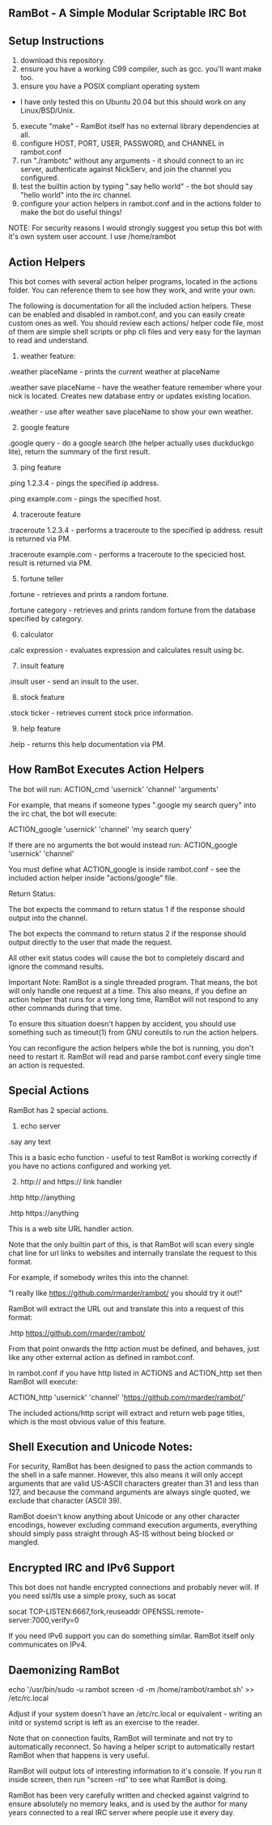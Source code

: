 RamBot - A Simple Modular Scriptable IRC Bot
----------------------------------------------

Setup Instructions
------------------
1) download this repository.
2) ensure you have a working C99 compiler, such as gcc. you'll want make too.
3) ensure you have a POSIX compliant operating system
 - I have only tested this on Ubuntu 20.04 but this should work on any Linux/BSD/Unix.
5) execute "make" - RamBot itself has no external library dependencies at all.
6) configure HOST, PORT, USER, PASSWORD, and CHANNEL in rambot.conf
7) run "./rambotc" without any arguments - it should connect to an irc server, authenticate against NickServ, and join the channel you configured.
8) test the builtin action by typing ".say hello world" - the bot should say "hello world" into the irc channel.
9) configure your action helpers in rambot.conf and in the actions folder to make the bot do useful things!

NOTE: For security reasons I would strongly suggest you setup this bot with it's own system user account. I use /home/rambot

Action Helpers
--------------
This bot comes with several action helper programs, located in the actions folder.
You can reference them to see how they work, and write your own.

The following is documentation for all the included action helpers.
These can be enabled and disabled in rambot.conf, and you can easily create custom ones as well.
You should review each actions/ helper code file, most of them are simple shell scripts or php cli files and very easy for the layman to read and understand.

1) weather feature:

.weather placeName - prints the current weather at placeName

.weather save placeName - have the weather feature remember where your nick is located. Creates new database entry or updates existing location.

.weather - use after weather save placeName to show your own weather.

2) google feature

.google query - do a google search (the helper actually uses duckduckgo lite), return the summary of the first result.

3) ping feature

.ping 1.2.3.4 - pings the specified ip address.

.ping example.com - pings the specified host.

4) traceroute feature

.traceroute 1.2.3.4 - performs a traceroute to the specified ip address. result is returned via PM.

.traceroute example.com - performs a traceroute to the specicied host. result is returned via PM.

5) fortune teller

.fortune - retrieves and prints a random fortune.

.fortune category - retrieves and prints random fortune from the database specified by category.

6) calculator

.calc expression - evaluates expression and calculates result using bc.

7) insult feature

.insult user - send an insult to the user.

8) stock feature

.stock ticker - retrieves current stock price information.

9) help feature

.help - returns this help documentation via PM.

How RamBot Executes Action Helpers
-------------------------
The bot will run: ACTION_cmd 'usernick' 'channel' 'arguments'

For example, that means if someone types ".google my search query" into the irc chat, the bot will execute:

ACTION_google 'usernick' 'channel' 'my search query'

If there are no arguments the bot would instead run: ACTION_google 'usernick' 'channel'

You must define what ACTION_google is inside rambot.conf - see the included action helper inside "actions/google" file.

Return Status:

The bot expects the command to return status 1 if the response should output into the channel.

The bot expects the command to return status 2 if the response should output directly to the user that made the request.

All other exit status codes will cause the bot to completely discard and ignore the command results.

Important Note:
RamBot is a single threaded program. That means, the bot will only handle one request at a time.
This also means, if you define an action helper that runs for a very long time, RamBot will not respond to any other commands during that time.

To ensure this situation doesn't happen by accident, you should use something such as timeout(1) from GNU coreutils to run the action helpers.

You can reconfigure the action helpers while the bot is running, you don't need to restart it. RamBot will read and parse rambot.conf every single time an action is requested.


Special Actions
--------------
RamBot has 2 special actions.

1) echo server

.say any text

This is a basic echo function - useful to test RamBot is working correctly if you have no actions configured and working yet.

2) http:// and https:// link handler

.http http://anything

.http https://anything

This is a web site URL handler action.

Note that the only builtin part of this, is that RamBot will scan every single chat line for url links to websites and internally translate the request to this format.

For example, if somebody writes this into the channel:

"I really like https://github.com/rmarder/rambot/ you should try it out!"

RamBot will extract the URL out and translate this into a request of this format:

.http https://github.com/rmarder/rambot/

From that point onwards the http action must be defined, and behaves, just like any other external action as defined in rambot.conf.

In rambot.conf if you have http listed in ACTIONS and ACTION_http set then RamBot will execute:

ACTION_http 'usernick' 'channel' 'https://github.com/rmarder/rambot/'

The included actions/http script will extract and return web page titles, which is the most obvious value of this feature.


Shell Execution and Unicode Notes:
-------
For security, RamBot has been designed to pass the action commands to the shell in a safe manner. However, this also means it will only accept arguments that are valid US-ASCII characters greater than 31 and less than 127, and because the command arguments are always single quoted, we exclude that character (ASCII 39).

RamBot doesn't know anything about Unicode or any other character encodings, however excluding command execution arguments, everything should simply pass straight through AS-IS without being blocked or mangled.

Encrypted IRC and IPv6 Support
----------------
This bot does not handle encrypted connections and probably never will.
If you need ssl/tls use a simple proxy, such as socat

socat TCP-LISTEN:6667,fork,reuseaddr OPENSSL:remote-server:7000,verify=0

If you need IPv6 support you can do something similar. RamBot itself only communicates on IPv4.

Daemonizing RamBot
--------------
echo '/usr/bin/sudo -u rambot screen -d -m /home/rambot/rambot.sh' >> /etc/rc.local

Adjust if your system doesn't have an /etc/rc.local or equivalent - writing an initd or systemd script is left as an exercise to the reader.

Note that on connection faults, RamBot will terminate and not try to automatically reconnect. So having a helper script to automatically restart RamBot when that happens is very useful.

RamBot will output lots of interesting information to it's console. If you run it inside screen, then run "screen -rd" to see what RamBot is doing.

RamBot has been very carefully written and checked against valgrind to ensure absolutely no memory leaks, and is used by the author for many years connected to a real IRC server where people use it every day.
